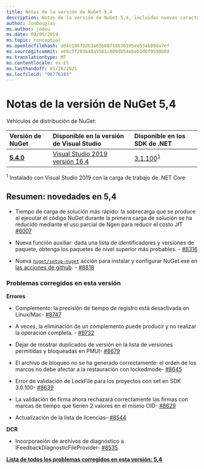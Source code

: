 ```yaml
---
title: Notas de la versión de NuGet 5,4
description: Notas de la versión de NuGet 5,4, incluidas nuevas características, correcciones de errores y DCR.
author: JonDouglas
ms.author: jodou
ms.date: 09/06/2019
ms.topic: conceptual
ms.openlocfilehash: dd4c10672db3a65b68f18636105ee55ab09da7ef
ms.sourcegitcommit: ee6c3f203648a5561c809db54ebeb1d0f0598b68
ms.translationtype: MT
ms.contentlocale: es-ES
ms.lasthandoff: 01/26/2021
ms.locfileid: "98776183"
---
```

# <a name="nuget-54-release-notes"></a>Notas de la versión de NuGet 5,4

Vehículos de distribución de NuGet:

| Versión de NuGet | Disponible en la versión de Visual Studio| Disponible en los SDK de .NET|
|:---|:---|:---|
| [**5.4.0**](https://nuget.org/downloads) | [Visual Studio 2019 versión 16,4](https://visualstudio.microsoft.com/downloads/) | [3.1.100](https://dotnet.microsoft.com/download/dotnet-core/3.1)<sup>1</sup> |

<sup>1</sup> Instalado con Visual Studio 2019 con la carga de trabajo de .NET Core

## <a name="summary-whats-new-in-54"></a>Resumen: novedades en 5,4

* Tiempo de carga de solución más rápido: la sobrecarga que se produce al ejecutar el código NuGet durante la primera carga de solución se ha reducido mediante el uso parcial de Ngen para reducir el costo JIT [#6007](https://github.com/NuGet/Home/issues/6007)

* Nueva función auxiliar: dada una lista de identificadores y versiones de paquete, obtenga los paquetes de nivel superior más probables. - [#8316](https://github.com/NuGet/Home/issues/8316)

* Nueva [`nuget/setup-nuget`](https://github.com/marketplace/actions/setup-nuget-exe-for-use-with-actions) acción para instalar y configurar NuGet.exe en [las acciones de github](https://github.com/features/actions). - [#8818](https://github.com/NuGet/Home/issues/8818)

### <a name="issues-fixed-in-this-release"></a>Problemas corregidos en esta versión

**Errores**

* Complemento: la precisión de tiempo de registro está desactivada en Linux/Mac- [#8747](https://github.com/NuGet/Home/issues/8747)

* A veces, la eliminación de un complemento puede producir y no realizar la operación completa. - [#8732](https://github.com/NuGet/Home/issues/8732)

* Dejar de mostrar duplicados de versión en la lista de versiones permitidas y bloqueadas en PMUI- [#8679](https://github.com/NuGet/Home/issues/8679)

* El archivo de bloqueo no se ha generado correctamente: el orden de los marcos no debe afectar a la restauración con lockedmode- [#8645](https://github.com/NuGet/Home/issues/8645)

* Error de validación de LockFile para los proyectos con <RuntimeIdentifiers> set en SDK 3.0.100- [#8639](https://github.com/NuGet/Home/issues/8639)

* La validación de firma ahora rechazará correctamente las firmas con marcas de tiempo que tienen 2 valores en el mismo OID- [#8629](https://github.com/NuGet/Home/issues/8629)

* Actualización de la lista de licencias- [#8544](https://github.com/NuGet/Home/issues/8544)

**DCR**

* Incorporación de archivos de diagnóstico a IFeedbackDiagnosticFileProvider- [#8535](https://github.com/NuGet/Home/issues/8535)

**[Lista de todos los problemas corregidos en esta versión: 5,4](https://github.com/nuget/home/issues?q=is%3Aissue+is%3Aclosed+milestone%3A%225.4")**
